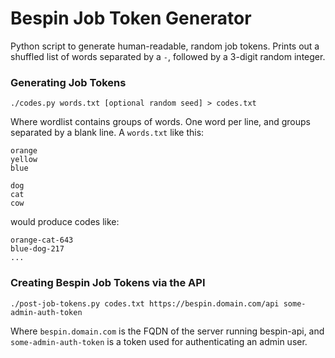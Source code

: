 Bespin Job Token Generator
==========================

Python script to generate human-readable, random job tokens. Prints out a shuffled list of words separated by a `-`, followed by a 3-digit random integer.

### Generating Job Tokens

```
./codes.py words.txt [optional random seed] > codes.txt
```

Where wordlist contains groups of words. One word per line, and groups separated by a blank line. A `words.txt` like this:

```
orange
yellow
blue

dog
cat
cow
```

would produce codes like:

```
orange-cat-643
blue-dog-217
...
```

### Creating Bespin Job Tokens via the API


```
./post-job-tokens.py codes.txt https://bespin.domain.com/api some-admin-auth-token

```

Where `bespin.domain.com` is the FQDN of the server running bespin-api, and `some-admin-auth-token` is a token used for authenticating an admin user.
